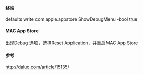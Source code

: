 #### 终端
defaults write com.apple.appstore ShowDebugMenu -bool true

#### MAC App Store
出现Debug 选项，选择Reset Application，并重启MAC App Store

#### 参考
<http://daluo.com/article/15135/>